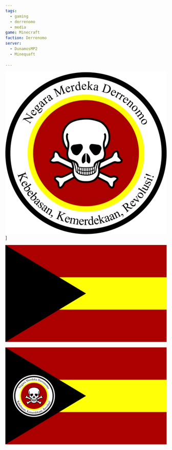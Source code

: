 ```yaml
---
tags:
  - gaming
  - derrenomo
  - media
game: Minecraft
faction: Derrenomo
server:
  - DunamosMP2
  - Minequaft

---
```


![seal](20230515-seal.svg)]

![flag](20230515-flag.svg)

![flag_with_seal](20230515-flag_with_seal.svg)
